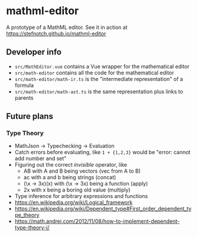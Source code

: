 # mathml-editor

A prototype of a MathML editor. See it in action at https://stefnotch.github.io/mathml-editor

## Developer info

- `src/MathEditor.vue` contains a Vue wrapper for the mathematical editor
- `src/math-editor` contains all the code for the mathematical editor
- `src/math-editor/math-ir.ts` is the "intermediate representation" of a formula
- `src/math-editor/math-ast.ts` is the same representation plus links to parents

## Future plans

### Type Theory

- MathJson -> Typechecking -> Evaluation
- Catch errors before evaluating, like `1 + {1,2,3}` would be "error: cannot add number and set"
- Figuring out the correct _invisible_ operator, like
  - AB with A and B being vectors (vec from A to B)
  - ac with a and b being strings (concat)
  - (\x -> 3x)(x) with (\x -> 3x) being a function (apply)
  - 2x with x being a boring old value (multiply)
- Type inference for arbitrary expressions and functions
- https://en.wikipedia.org/wiki/Logical_framework
- https://en.wikipedia.org/wiki/Dependent_type#First_order_dependent_type_theory
- https://math.andrej.com/2012/11/08/how-to-implement-dependent-type-theory-i/

